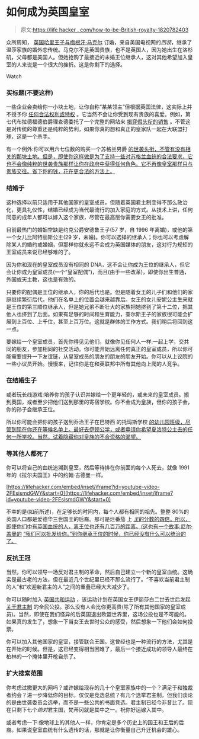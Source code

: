 # 如何成为英国皇室

> 原文:[https://life hacker . com/how-to-be-British-royalty-1820782403](https://lifehacker.com/how-to-become-british-royalty-1820782403)

众所周知， [英国哈里王子与梅根汗·马克尔](http://www.bbc.com/news/uk-42137179) 订婚，来自美国电视网的*西装*，继承了温莎家族的婚外恋传统。马克尔不是英国贵族，也不是英国人，因为她出生在洛杉矶，父母都是美国人。但她抢购了最接近的未婚王位继承人，这对其他希望加入皇室的人来说是一个很大的挫折。这是你剩下的选择。

Watch

### **买标题(不要这样)**

一些企业会卖给你一小块土地，让你自称“某某领主”但根据英国法律，这实际上并不授予你 [任何合法权利或特权](https://www.forbes.com/sites/jimdobson/2016/04/13/a-real-game-of-thrones-the-big-business-of-buying-and-selling-royal-titles/#3bc2265b6be5) 。它当然不会让你受到现有贵族的喜爱。例如，第七代布拉德福德伯爵理查德委托了一个完整的网站来 [揭穿假头衔的销售](http://www.faketitles.com/) 。不管这是对传统的尊重还是纯粹的势利，如果你真的想和真正的皇家队一起在大联盟打球，这是一个杀手。

有一个例外:你可以用六七位数的购买一个苏格兰男爵 [的世袭头衔，不管有没有相关的那块土地。但是，即使你这样做是为了支持一些对苏格兰血统的合法要求，它也不会像纯粹的世袭贵族那样让你在政府中获得任何角色。它不再像皇室那样只与贵族交往。省下你的钱，花在更合法的方法上。](http://www.telegraph.co.uk/finance/property/4814900/Wannabe-barons.html)

### **结婚于**

这种选择以前只适用于其他国家的皇室成员，但随着英国君主制变得不那么政治化，更具礼仪性，结婚已经成为当代最流行的加入家庭的方式。从技术上讲，任何同意的成年人都可以嫁入这个家族，尽管在最高层你需要女王的批准。

目前最热门的婚姻空缺是约克公爵安德鲁王子(57 岁，自 1996 年离婚)，或他的第一个女儿比阿特丽斯公主(29 岁，未婚)。你可以选择的继承人；你也可以考虑解除某人的婚约或婚姻，但那样你就永远不会成为英国媒体的朋友，这对行为规矩的王室成员来说已经够难的了。

因为你和现在的皇室成员没有相同的 DNA，这不会让你成为王位的继承人，但它会让你成为皇室成员(一个“皇室配偶”)，而且(由于一些改革)，即使你出生普通，外国或天主教，这也是有效的。

只要你的配偶是王位的继承人，你的后代也是。但是随着女王的儿子们和他们的家庭继续繁衍后代，他们在名单上的位置会越来越靠后。女王的女儿安妮公主生来就是王位的第三顺位继承人，但是她兄弟不断壮大的家族把她挤到了第十二位，把其他人也挤到了后面。如果有足够的时间和生育能力，查尔斯王子的家族很可能会扩展到上百位、上千位，甚至上百万位。这就是群体的工作方式。我们稍后将回到这一点。

要嫁给一个皇室成员，首先你得见见他们，就像你见任何人一样:一起上学，交共同的朋友，参加相同的社交活动。你可能开始远离任何真正的皇室成员，所以你可能需要提升一下友谊链，从皇室成员的朋友的朋友的朋友开始。你可以从上议院的一些小议员开始。慢慢来，记住你是在和英联邦中所有其他向上爬的人竞争。

### **在**结婚生子

或者玩长线游戏:培养你的孩子认识并嫁给一个更年轻的，或未来的皇室成员。搬到英国，或者至少把他们送到那里的寄宿学校。你不会成为皇族，但你的孩子会，你的孙子会继承王位。

所以你可能会把你的孩子送到乔治王子在巴特西 的托玛斯学校 [的幼儿园班级，尽管到现在你还在等候名单上。最好去伊顿公学，或者申请你希望夏洛特公主去的任何一所学校。当然，试着隐藏你对皇族的不合资格的渴望。](http://www.thomas-s.co.uk/Battersea-Home)

### **等其他人都死了**

你可以将自己的血统追溯到皇室，然后等待排在你前面的每个人死去，就像 1991 年的《拉尔夫国王》中的约翰·古德曼一样。

 [https://lifehacker.com/embed/inset/iframe?id=youtube-video-2FEsismdGWY&start=0](https://lifehacker.com/embed/inset/iframe?id=youtube-video-2FEsismdGWY&start=0) 

不幸的是(如前所述)，在足够长的时间内，每个人都有相同的祖先。整整 80%的英国人口都是爱德华三世国王的后裔。那可是烂番茄 上 [*王*的分数的四倍。所以，即使你们中有英国血统的人，离王位也还有几百万的距离。(这也有一个故事:尼尔·盖曼的](https://www.rottentomatoes.com/m/king_ralph/) [“我们可以批发给你。”到你继承王位的时候，你已经没有什么可以统治的了。](https://mrdylitcirclestories.files.wordpress.com/2010/09/we-can-get-them-for-you-wholesale.pdf)

### **反抗王冠**

当然，你可以领导一场反对君主制的革命，然后自己建立一个新的皇室血统。这确实是最古老的方法，但在最近几个世纪里已经不那么流行了。“不喜欢当前君主制的人”和“欢迎新君主的人”之间的重叠已经大大减少了。

你可以随时加入 [英国共和运动](https://www.republic.org.uk/) ，该运动计划在英国女王伊丽莎白二世去世后发起 [关于君主制](https://www.theguardian.com/uk-news/2016/apr/20/republicans-to-call-for-monarchy-referendum-when-queen-dies) 的全民公投。那么没有人会比你更高贵(除了所有其他国家的皇室成员)。当然，即使在我们怪异的后英国退出欧盟世界里，这场公投也是不可能的。如果真的发生了，想象一下当女王去世时公众的感受，然后想象一下他们会如何投票。

你可以加入其他国家的皇室，接管联合王国。这曾经也是一种流行的方法，尤其是在开始的时候。但是，这已经变得相当困难了，最后一个接近成功的领导人最终在柏林的一个掩体里开枪自杀了。

### **扩大搜索范围**

你考虑过撒更大的网吗？或许嫁给现存的几十个皇室家族中的一个？满足于和独裁者约会？进一步降低你的目标，仅仅是竞选总统？有几个选举君主制，但我们谈论的是由世袭委员会选举，而不是一些公共的书面竞选。君主制已经今非昔比了。现在只剩下七个*绝对*君主国，梵蒂冈就是其中之一。祝你好运嫁入其中。

或者考虑一下:像地球上的其他人一样，你肯定是多个历史上的国王和王后的后裔。如果说皇室血统有什么遗传的话，那就是让你衡量自己升迁机会的雄心。